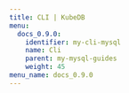```yaml
---
title: CLI | KubeDB
menu:
  docs_0.9.0:
    identifier: my-cli-mysql
    name: Cli
    parent: my-mysql-guides
    weight: 45
menu_name: docs_0.9.0
---
```

